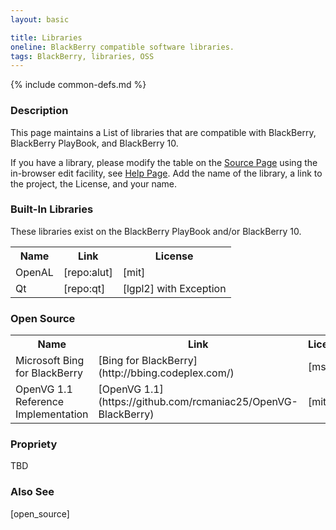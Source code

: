 ```yaml
---
layout: basic

title: Libraries
oneline: BlackBerry compatible software libraries.
tags: BlackBerry, libraries, OSS
---
```

{% include common-defs.md %}

### Description
This page maintains a List of libraries that are compatible with BlackBerry, BlackBerry PlayBook, 
and BlackBerry 10.

If you have a library, please modify the table 
on the <a href="{{ site.stage }}{{ page.url | replace:'.html','.md' }}" target="_blank">Source Page</a>
using the in-browser edit facility, see [Help Page](other/Quick_Edit.html).
Add the name of the library, a link to the project, the License, and your name.

### Built-In Libraries

These libraries exist on the BlackBerry PlayBook and/or BlackBerry 10.

<table class="plaintable">
<body>
<tr>
<th>Name</th>
<th>Link</th>
<th>License</th>
</tr>
<tr>
<td>OpenAL</td>
<td>[repo:alut]</td>
<td>[mit]</td>
</tr>
<tr>
<td>Qt</td>
<td>[repo:qt]</td>
<td>[lgpl2] with Exception</td>
</tr>
</body>
</table>

### Open Source

<table class="plaintable">
<body>
<tr>
<th>Name</th>
<th>Link</th>
<th>License</th>
</tr>
<tr>
<td>Microsoft Bing for BlackBerry</td>
<td>[Bing for BlackBerry](http://bbing.codeplex.com/)</td>
<td>[mspl]</td>
</tr>
<tr>
<td>OpenVG 1.1 Reference Implementation</td>
<td>[OpenVG 1.1](https://github.com/rcmaniac25/OpenVG-BlackBerry)</td>
<td>[mit]</td>
</tr>
</body>
</table>

### Propriety

TBD

### Also See
[open_source]

